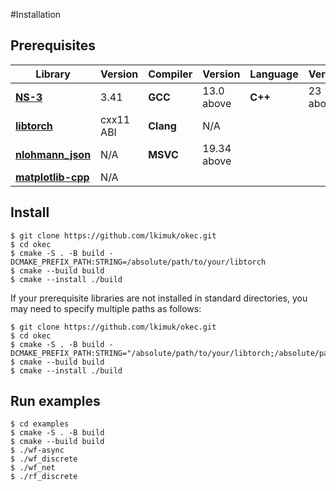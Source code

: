 #Installation
## Prerequisites

|Library|Version|Compiler|Version|Language|Version|
|---|---|---|---|---|---|
|[**NS-3**](https://www.nsnam.org/releases/ns-3-41/)|3.41|**GCC**|13.0 above|**C++**|23 above|
|[**libtorch**](https://pytorch.org/)|cxx11 ABI|**Clang**|N/A|||
|[**nlohmann\_json**](https://github.com/nlohmann/json)|N/A|**MSVC**|19.34 above|||
|[**matplotlib-cpp**](https://github.com/lava/matplotlib-cpp)|N/A|||||

## Install

```console
$ git clone https://github.com/lkimuk/okec.git
$ cd okec
$ cmake -S . -B build -DCMAKE_PREFIX_PATH:STRING=/absolute/path/to/your/libtorch
$ cmake --build build
$ cmake --install ./build
```

If your prerequisite libraries are not installed in standard directories, you may need to specify multiple paths as follows:

```console hl_lines="3"
$ git clone https://github.com/lkimuk/okec.git
$ cd okec
$ cmake -S . -B build -DCMAKE_PREFIX_PATH:STRING="/absolute/path/to/your/libtorch;/absolute/path/to/your/other/libraries"
$ cmake --build build
$ cmake --install ./build
```

## Run examples

```console
$ cd examples
$ cmake -S . -B build
$ cmake --build build
$ ./wf-async
$ ./wf_discrete
$ ./wf_net
$ ./rf_discrete
```